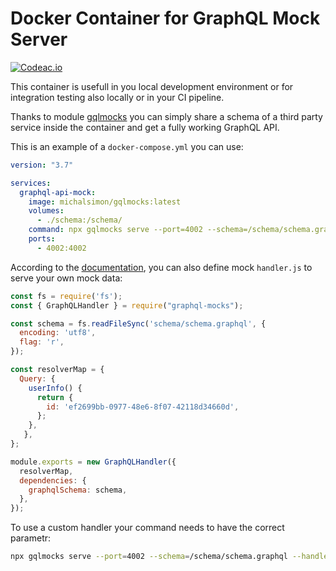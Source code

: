 # Docker Container for GraphQL Mock Server

[![Codeac.io](https://static.codeac.io/badges/2-609545848.svg "Codeac.io")](https://app.codeac.io/github/michal-simon/gqlmocks)

This container is usefull in you local development environment or for integration testing also locally or in your CI pipeline.

Thanks to module [gqlmocks](http://www.graphql-mocks.com/docs/cli/quick-mocking/) you can simply share a schema of a third party service inside the container and get a fully working GraphQL API.

This is an example of a `docker-compose.yml` you can use:

```yaml
version: "3.7"

services:
  graphql-api-mock:
    image: michalsimon/gqlmocks:latest
    volumes:
      - ./schema:/schema/
    command: npx gqlmocks serve --port=4002 --schema=/schema/schema.graphql
    ports:
      - 4002:4002
```

According to the [documentation](http://www.graphql-mocks.com/docs/handler/introducing-handler/), you can also define mock `handler.js` to serve your own mock data:

```js
const fs = require('fs');
const { GraphQLHandler } = require("graphql-mocks");

const schema = fs.readFileSync('schema/schema.graphql', {
  encoding: 'utf8',
  flag: 'r',
});

const resolverMap = {
  Query: {
    userInfo() {
      return {
        id: 'ef2699bb-0977-48e6-8f07-42118d34660d',
      };
    },
   },
};

module.exports = new GraphQLHandler({
  resolverMap,
  dependencies: {
    graphqlSchema: schema,
  },
});
```

To use a custom handler your command needs to have the correct parametr: 
```bash
npx gqlmocks serve --port=4002 --schema=/schema/schema.graphql --handler=schema/handler.js
```
